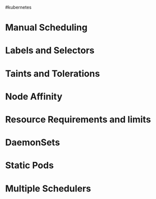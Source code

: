 #kubernetes 

# Manual Scheduling

# Labels and Selectors

# Taints and Tolerations

# Node Affinity

# Resource Requirements and limits

# DaemonSets

# Static Pods

# Multiple Schedulers








